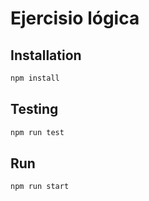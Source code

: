 # Ejercisio lógica

## Installation

```bash
npm install 
```

## Testing



```bash
npm run test
```
## Run



```bash
npm run start  

```